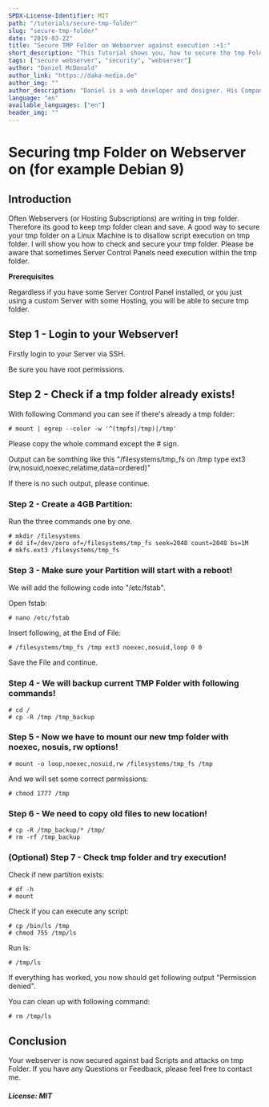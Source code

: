 ```yaml
---
SPDX-License-Identifier: MIT
path: "/tutorials/secure-tmp-folder"
slug: "secure-tmp-folder"
date: "2019-03-22"
title: "Secure TMP Folder on Webserver against execution :+1:"
short_description: "This Tutorial shows you, how to secure the tmp Folder within a Webserver, against script execution"
tags: ["secure webserver", "security", "webserver"]
author: "Daniel McDonald"
author_link: "https://daka-media.de"
author_img: ""
author_description: "Daniel is a web developer and designer. His Company was founded in 2013"
language: "en"
available_languages: ["en"]
header_img: ""
---
```


<!-- This where the actual tutorial begins, with the title: -->

# Securing tmp Folder on Webserver on (for example Debian 9)

## Introduction

Often Webservers (or Hosting Subscriptions) are writing in tmp folder. Therefore its good to keep tmp folder clean and save. A good way to secure your tmp folder on a Linux Machine is to disallow script execution on tmp folder. I will show you how to check and secure your tmp folder. Please be aware that sometimes Server Control Panels need execution within the tmp folder.

**Prerequisites**

Regardless if you have some Server Control Panel installed, or you just using a custom Server with some Hosting, you will be able to secure tmp folder.

## Step 1 - Login to your Webserver!

Firstly login to your Server via SSH.

Be sure you have root permissions. 


## Step 2 - Check if a tmp folder already exists!

With following Command you can see if there's already a tmp folder:

```
# mount | egrep --color -w '^(tmpfs|/tmp)|/tmp'
```
Please copy the whole command except the # sign.

Output can be somthing like this "/filesystems/tmp_fs on /tmp type ext3 (rw,nosuid,noexec,relatime,data=ordered)"

If there is no such output, please continue. 

### Step 2 - Create a 4GB Partition:

Run the three commands one by one.

```
# mkdir /filesystems
# dd if=/dev/zero of=/filesystems/tmp_fs seek=2048 count=2048 bs=1M
# mkfs.ext3 /filesystems/tmp_fs

```

### Step 3 - Make sure your Partition will start with a reboot!

We will add the following code into "/etc/fstab".

Open fstab:

```
# nano /etc/fstab

```

Insert following, at the End of File:

```
# /filesystems/tmp_fs /tmp ext3 noexec,nosuid,loop 0 0

```

Save the File and continue.

### Step 4 - We will backup current TMP Folder with following commands!

```
# cd /
# cp -R /tmp /tmp_backup
```

### Step 5 - Now we have to mount our new tmp folder with noexec, nosuis, rw options!

```
# mount -o loop,noexec,nosuid,rw /filesystems/tmp_fs /tmp
```

And we will set some correct permissions:

```
# chmod 1777 /tmp
```

### Step 6 - We need to copy old files to new location!

```
# cp -R /tmp_backup/* /tmp/
# rm -rf /tmp_backup
```




### (Optional) Step 7 - Check tmp folder and try execution!

Check if new partition exists:

```
# df -h
# mount
```

Check if you can execute any script: 

```
# cp /bin/ls /tmp
# chmod 755 /tmp/ls
```

Run ls:

```
# /tmp/ls
```

If everything has worked, you now should get following output "Permission denied".

You can clean up with following command: 

```
# rm /tmp/ls
```

## Conclusion

Your webserver is now secured against bad Scripts and attacks on tmp Folder. If you have any Questions or Feedback, please feel free to contact me.


##### License: MIT

<!---

Contributors's Certificate of Origin

By making a contribution to this project, I certify that:

(a) The contribution was created in whole or in part by me and I have
    the right to submit it under the license indicated in the file; or

(b) The contribution is based upon previous work that, to the best of my
    knowledge, is covered under an appropriate license and I have the
    right under that license to submit that work with modifications,
    whether created in whole or in part by me, under the same license
    (unless I am permitted to submit under a different license), as
    indicated in the file; or

(c) The contribution was provided directly to me by some other person
    who certified (a), (b) or (c) and I have not modified it.

(d) I understand and agree that this project and the contribution are
    public and that a record of the contribution (including all personal
    information I submit with it, including my sign-off) is maintained
    indefinitely and may be redistributed consistent with this project
    or the license(s) involved.

Signed-off-by: Daniel McDonald - mail@danielmcdonald.de

-->
